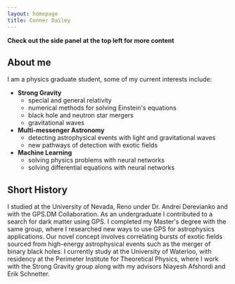 ```yaml
---
layout: homepage
title: Conner Dailey
---
```


**Check out the side panel at the top left for more content**


## About me

I am a physics graduate student, some of my current interests include:

* **Strong Gravity**
  * special and general relativity
  * numerical methods for solving Einstein's equations
  * black hole and neutron star mergers
  * gravitational waves
* **Multi-messenger Astronomy**
  * detecting astrophysical events with light and gravitational waves 
  * new pathways of detection with exotic fields
* **Machine Learning**
  * solving physics problems with neural networks
  * solving differential equations with neural networks

## Short History

I studied at the University of Nevada, Reno under Dr. Andrei Derevianko and with the GPS.DM Collaboration. As an undergraduate I contributed to a search for dark matter using GPS. I completed my Master's degree with the same group, where I researched new ways to use GPS for astrophysics applications. Our novel concept involves correlating bursts of exotic fields sourced from high-energy astrophysical events such as the merger of binary black holes. I currently study at the University of Waterloo, with residency at the Perimeter Institute for Theoretical Physics, where I work with the Strong Gravity group along with my advisors Niayesh Afshordi and Erik Schnetter.
